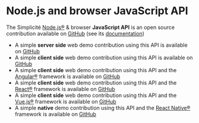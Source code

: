 Node.js and browser JavaScript API
==================================

The Simplicité [Node.js&reg;](http://nodejs.org) &amp; browser **JavaScript API** is an open source contribution
available on [GitHub](https://github.com/simplicitesoftware/javascript-api) (see its [documentation](https://simplicitesoftware.github.io/javascript-api))

- A simple **server side** web demo contribution using this API
  is available on [GitHub](https://github.com/simplicitesoftware/nodejs-demo)
- A simple **client side** web demo contribution using this API
  is available on [GitHub](https://github.com/simplicitesoftware/web-demo)
- A simple **client side** web demo contribution using this API and the [Angular&reg;](https://angular.io/) framework
  is available on [GitHub](https://github.com/simplicitesoftware/angular-demo)
- A simple **client side** web demo contribution using this API and the [React&reg;](https://reactjs.org/) framework
  is available on [GitHub](https://github.com/simplicitesoftware/react-demo)
- A simple **client side** web demo contribution using this API and the [Vue.js&reg;](https://vuejs.io/) framework
  is available on [GitHub](https://github.com/simplicitesoftware/vue-demo)
- A simple **native** demo contribution using this API and the [React Native&reg;](https://facebook.github.io/react-native/) framework
  is available on [GitHub](https://github.com/simplicitesoftware/react-native-demo)
